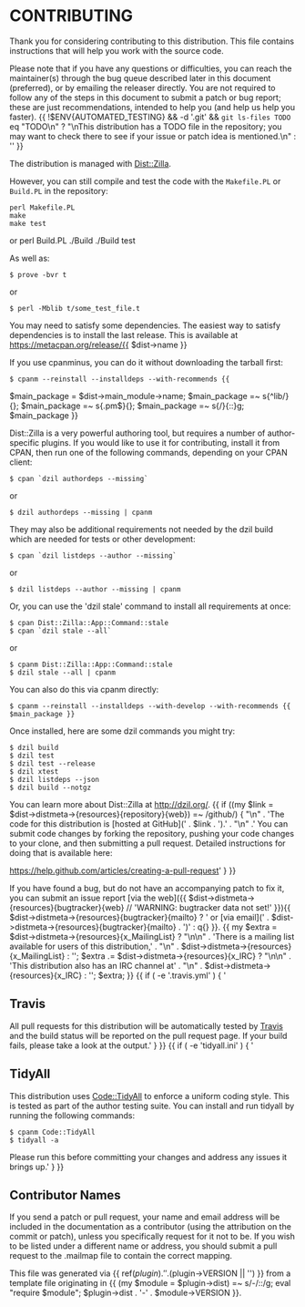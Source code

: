 # CONTRIBUTING

Thank you for considering contributing to this distribution. This file
contains instructions that will help you work with the source code.

Please note that if you have any questions or difficulties, you can reach the
maintainer(s) through the bug queue described later in this document
(preferred), or by emailing the releaser directly. You are not required to
follow any of the steps in this document to submit a patch or bug report;
these are just recommendations, intended to help you (and help us help you
faster).
{{
!$ENV{AUTOMATED_TESTING} && -d '.git' && `git ls-files TODO` eq "TODO\n"
  ? "\nThis distribution has a TODO file in the repository; you may want to check
there to see if your issue or patch idea is mentioned.\n"
  : ''
}}

The distribution is managed with
[Dist::Zilla](https://metacpan.org/release/Dist-Zilla).

However, you can still compile and test the code with the `Makefile.PL` or
`Build.PL` in the repository:

    perl Makefile.PL
    make
    make test

or
    perl Build.PL
    ./Build
    ./Build test

As well as:

    $ prove -bvr t

or

    $ perl -Mblib t/some_test_file.t

You may need to satisfy some dependencies. The easiest way to satisfy
dependencies is to install the last release. This is available at
https://metacpan.org/release/{{ $dist->name }}

If you use cpanminus, you can do it without downloading the tarball first:

    $ cpanm --reinstall --installdeps --with-recommends {{
  $main_package = $dist->main_module->name;
  $main_package =~ s{^lib/}{};
  $main_package =~ s{\.pm$}{};
  $main_package =~ s{/}{::}g;
  $main_package
}}

Dist::Zilla is a very powerful authoring tool, but requires a number of
author-specific plugins. If you would like to use it for contributing, install
it from CPAN, then run one of the following commands, depending on your CPAN
client:

    $ cpan `dzil authordeps --missing`

or

    $ dzil authordeps --missing | cpanm

They may also be additional requirements not needed by the dzil build which
are needed for tests or other development:

    $ cpan `dzil listdeps --author --missing`

or

    $ dzil listdeps --author --missing | cpanm

Or, you can use the 'dzil stale' command to install all requirements at once:

    $ cpan Dist::Zilla::App::Command::stale
    $ cpan `dzil stale --all`

or

    $ cpanm Dist::Zilla::App::Command::stale
    $ dzil stale --all | cpanm

You can also do this via cpanm directly:

    $ cpanm --reinstall --installdeps --with-develop --with-recommends {{ $main_package }}

Once installed, here are some dzil commands you might try:

    $ dzil build
    $ dzil test
    $ dzil test --release
    $ dzil xtest
    $ dzil listdeps --json
    $ dzil build --notgz

You can learn more about Dist::Zilla at http://dzil.org/.
{{
if ((my $link = $dist->distmeta->{resources}{repository}{web}) =~ /github/) {
"\n" . 'The code for this distribution is [hosted at GitHub](' . $link . ').'
. "\n" .'
You can submit code changes by forking the repository, pushing your code
changes to your clone, and then submitting a pull request. Detailed
instructions for doing that is available here:

https://help.github.com/articles/creating-a-pull-request' }
}}

If you have found a bug, but do not have an accompanying patch to fix it, you
can submit an issue report [via the web]({{ $dist->distmeta->{resources}{bugtracker}{web} // 'WARNING: bugtracker data not set!' }}){{ $dist->distmeta->{resources}{bugtracker}{mailto} ? ' or [via email](' . $dist->distmeta->{resources}{bugtracker}{mailto} . ')' : q{} }}.
{{
my $extra = $dist->distmeta->{resources}{x_MailingList}
    ? "\n\n" . 'There is a mailing list available for users of this distribution,' . "\n" . $dist->distmeta->{resources}{x_MailingList}
    : '';
$extra .= $dist->distmeta->{resources}{x_IRC}
    ? "\n\n" . 'This distribution also has an IRC channel at' . "\n" . $dist->distmeta->{resources}{x_IRC}
    : '';
$extra;
}}
{{ if ( -e '.travis.yml' ) {
'
## Travis

All pull requests for this distribution will be automatically tested by
[Travis](https://travis-ci.org/) and the build status will be reported on the
pull request page. If your build fails, please take a look at the output.'
} }}
{{ if ( -e 'tidyall.ini' ) {
'
## TidyAll

This distribution uses
[Code::TidyAll](https://metacpan.org/release/Code-TidyAll) to enforce a
uniform coding style. This is tested as part of the author testing suite. You
can install and run tidyall by running the following commands:

    $ cpanm Code::TidyAll
    $ tidyall -a

Please run this before committing your changes and address any issues it
brings up.'
} }}

## Contributor Names

If you send a patch or pull request, your name and email address will be
included in the documentation as a contributor (using the attribution on the
commit or patch), unless you specifically request for it not to be. If you
wish to be listed under a different name or address, you should submit a pull
request to the .mailmap file to contain the correct mapping.

This file was generated via {{ ref($plugin) . ' ' . ($plugin->VERSION || '<self>') }} from a
template file originating in {{
    (my $module = $plugin->dist) =~ s/-/::/g;
    eval "require $module";
    $plugin->dist . '-' . $module->VERSION
}}.
